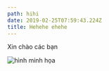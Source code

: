```yaml
---
path: hihi
date: 2019-02-25T07:59:43.224Z
title: Hehehe ehehe
---
```

Xin chào các bạn



![hình minh họa](/assets/example-8.jpg "Hình tại bến cảng nhà rồng")
